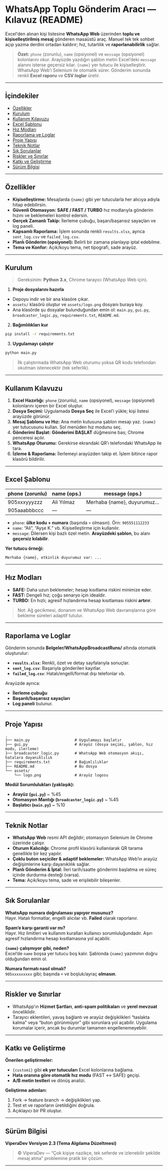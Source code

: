 # WhatsApp Toplu Gönderim Aracı — Kılavuz (README)

Excel'den alınan kişi listesine **WhatsApp Web** üzerinden **toplu ve kişiselleştirilmiş mesaj** gönderen masaüstü araç. Manuel tek tek sohbet açıp yazma derdini ortadan kaldırır; hız, tutarlılık ve **raporlanabilirlik** sağlar.

> **Özet:** `phone` (zorunlu), `name` (opsiyonel) ve `message` (opsiyonel) kolonlarını okur. Arayüzde yazdığın şablon metin Excel’deki `message` alanını isterse geçersiz kılar. `{name}` yer tutucu ile kişiselleştirir. WhatsApp Web’i Selenium ile otomatik sürer. Gönderim sonunda renkli **Excel raporu** ve **CSV loglar** üretir.

---

## İçindekiler

- [Özellikler](#özellikler)
- [Kurulum](#kurulum)
- [Kullanım Kılavuzu](#kullanım-kılavuzu)
- [Excel Şablonu](#excel-şablonu)
- [Hız Modları](#hız-modları)
- [Raporlama ve Loglar](#raporlama-ve-loglar)
- [Proje Yapısı](#proje-yapısı)
- [Teknik Notlar](#teknik-notlar)
- [Sık Sorulanlar](#sık-sorulanlar)
- [Riskler ve Sınırlar](#riskler-ve-sınırlar)
- [Katkı ve Geliştirme](#katkı-ve-geliştirme)
- [Sürüm Bilgisi](#sürüm-bilgisi)

---

## Özellikler

- **Kişiselleştirme:** Mesajlarda `{name}` gibi yer tutucularla her alıcıya adıyla hitap edebilirsin.
- **Güvenli Otomasyon:** **SAFE / FAST / TURBO** hız modlarıyla gönderim hızını ve beklemeleri kontrol edersin.
- **Gerçek Zamanlı Takip:** İlerleme çubuğu, başarı/başarısız sayaçları ve log paneli.
- **Kapsamlı Raporlama:** İşlem sonunda renkli `results.xlsx`, ayrıca `sent_log.csv` ve `failed_log.csv`.
- **Planlı Gönderim (opsiyonel):** Belirli bir zamana planlayıp iptal edebilme.
- **Tema ve Konfor:** Açık/koyu tema, net tipografi, sade arayüz.

---

## Kurulum

> Gereksinim: **Python 3.x**, Chrome tarayıcı (WhatsApp Web için).

1) **Proje dosyalarını hazırla**
- Depoyu indir ve bir ana klasöre çıkar.
- `assets/` klasörü oluştur ve `assets/logo.png` dosyanı buraya koy.
- Ana klasörde şu dosyalar bulunduğundan emin ol: `main.py`, `gui.py`, `broadcaster_logic.py`, `requirements.txt`, `README.md`.

2) **Bağımlılıkları kur**
```bash
pip install -r requirements.txt
```

3) **Uygulamayı çalıştır**
```bash
python main.py
```

> İlk çalıştırmada WhatsApp Web oturumu yoksa QR kodu telefondan okutman istenecektir (tek seferlik).

---

## Kullanım Kılavuzu

1. **Excel Hazırlığı:** `phone` (zorunlu), `name` (opsiyonel), `message` (opsiyonel) kolonlarını içeren bir Excel oluştur.
2. **Dosya Seçimi:** Uygulamada **Dosya Seç** ile Excel’i yükle; kişi listesi arayüzde görünür.
3. **Mesaj Şablonu ve Hız:** Ana metin kutusuna şablon mesajı yaz. `{name}` yer tutucusunu kullan. Sol menüden hız modunu seç.
4. **Gönderimi Başlat:** **Gönderimi BAŞLAT** düğmesine bas; Chrome penceresi açılır.
5. **WhatsApp Oturumu:** Gerekirse ekrandaki QR’ı telefondaki WhatsApp ile tara.
6. **İzleme & Raporlama:** İlerlemeyi arayüzden takip et. İşlem bitince rapor klasörü bildirilir.

---

## Excel Şablonu

| phone (zorunlu) | name (ops.) | message (ops.)            |
|-----------------|-------------|---------------------------|
| 905xxxyyyzzz    | Ali Yılmaz  | Merhaba {name}, duyurumuz… |
| 905aaabbbccc    | —           | —                         |

- `phone`: **ülke kodu + numara** (başında `+` olmasın). Örn: `905551112233`
- `name`: “Ali”, “Ayşe K.” vb. Kişiselleştirme için kullanılır.
- `message`: Dilersen kişi bazlı özel metin. **Arayüzdeki şablon**, bu alanı **geçersiz kılabilir**.

**Yer tutucu örneği:**
```
Merhaba {name}, etkinlik duyurumuz var: ...
```

---

## Hız Modları

- **SAFE:** Daha uzun beklemeler; hesap kısıtlama riskini minimize eder.
- **FAST:** Dengeli hız; çoğu senaryo için idealdir.
- **TURBO:** En hızlı; agresif hızlandırma hesap kısıtlaması riskini **artırır**.

> Not: Ağ gecikmesi, donanım ve WhatsApp Web davranışlarına göre bekleme süreleri adaptif tutulur.

---

## Raporlama ve Loglar

Gönderim sonunda **Belgeler/WhatsAppBroadcastRuns/** altında otomatik oluşturulur:

- **`results.xlsx`**: Renkli, özet ve detay sayfalarıyla sonuçlar.
- **`sent_log.csv`**: Başarıyla gönderilen kayıtlar.
- **`failed_log.csv`**: Hatalı/engelli/format dışı telefonlar vb.

Arayüzde ayrıca:
- **İlerleme çubuğu**
- **Başarılı/başarısız sayaçları**
- **Log paneli** bulunur.

---

## Proje Yapısı

```
.
├── main.py                    # Uygulamayı başlatır
├── gui.py                     # Arayüz (dosya seçimi, şablon, hız modu, ilerleme)
├── broadcaster_logic.py       # WhatsApp Web otomasyon akışı, hatalara dayanıklılık
├── requirements.txt           # Bağımlılıklar
├── README.md                  # Bu dosya
└── assets/
    └── logo.png               # Arayüz logosu
```

**Modül Sorumlulukları (yaklaşık):**
- **Arayüz (`gui.py`)** ~ %45  
- **Otomasyon Mantığı (`broadcaster_logic.py`)** ~ %45  
- **Başlatıcı (`main.py`)** ~ %10

---

## Teknik Notlar

- **WhatsApp Web** resmi API değildir; otomasyon Selenium ile Chrome üzerinde çalışır.
- **Oturum Kalıcılığı:** Chrome profil klasörü kullanılarak QR tarama genellikle bir kez yapılır.
- **Çoklu buton seçiciler & adaptif beklemeler:** WhatsApp Web’in arayüz değişimlerine karşı dayanıklılık sağlar.
- **Planlı Gönderim & İptal:** İleri tarih/saatte gönderimi başlatma ve süreç içinde durdurma desteği (varsa).
- **Tema:** Açık/koyu tema, sade ve erişilebilir bileşenler.

---

## Sık Sorulanlar

**WhatsApp numara doğrulaması yapıyor musunuz?**  
Hayır. Hatalı formatlar, engelli alıcılar vb. **Failed** olarak raporlanır.

**Spam’e karşı garanti var mı?**  
Hayır. Hız limitleri ve kullanım kuralları kullanıcı sorumluluğundadır. Aşırı agresif hızlandırma hesap kısıtlamasına yol açabilir.

**`{name}` çalışmıyor gibi, neden?**  
Excel’de `name` boşsa yer tutucu boş kalır. Şablonda `{name}` yazımının doğru olduğundan emin ol.

**Numara formatı nasıl olmalı?**  
`905xxxxxxxxx` gibi; başında `+` ve boşluk/ayraç **olmasın**.

---

## Riskler ve Sınırlar

- WhatsApp’ın **Hizmet Şartları**, **anti-spam politikaları** ve **yerel mevzuat** önceliklidir.
- Tarayıcı eklentileri, yavaş bağlantı ve arayüz değişiklikleri “taslakta kalma” veya “buton görünmüyor” gibi sorunlara yol açabilir. Uygulama korumalar içerir, ancak bu durumlar tamamen engellenemeyebilir.

---

## Katkı ve Geliştirme

**Önerilen geliştirmeler:**
- `{custom1}` gibi **ek yer tutucuları** Excel kolonlarına bağlama.
- **Hata oranına göre otomatik hız modu** (FAST ↔ SAFE) geçişi.
- **A/B metin testleri** ve dönüş analizi.

**Geliştirme adımları:**
1. Fork → feature branch → değişiklikleri yap.
2. Test et ve raporların üretildiğini doğrula.
3. Açıklayıcı bir PR oluştur.

---

## Sürüm Bilgisi

**ViperaDev Versiyon 2.3 (Tema Algılama Düzeltmesi)**

> © ViperaDev — “Çok kişiye nazikçe, tek seferde ve izlenebilir şekilde mesaj atma” problemine pratik bir çözüm.

---
